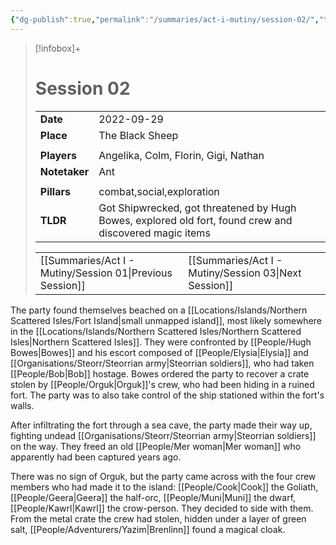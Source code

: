 ```yaml
---
{"dg-publish":true,"permalink":"/summaries/act-i-mutiny/session-02/","tags":["session"]}
---
```


> [!infobox]+
> # Session 02
> 
> | | |
> | --- | --- |
> | **Date** | 2022-09-29 |
> | **Place** | The Black Sheep |
> | | | 
> | **Players** | Angelika, Colm, Florin, Gigi, Nathan |
> | **Notetaker** | Ant |
> | | | 
> | **Pillars** | combat,social,exploration | 
> | **TLDR** | Got Shipwrecked, got threatened by Hugh Bowes, explored old fort, found crew and discovered magic items |
> 
> | | |
> | --- | --- |
> | [[Summaries/Act I - Mutiny/Session 01\|Previous Session]] | [[Summaries/Act I - Mutiny/Session 03\|Next Session]] |

The party found themselves beached on a [[Locations/Islands/Northern Scattered Isles/Fort Island\|small unmapped island]], most likely somewhere in the [[Locations/Islands/Northern Scattered Isles/Northern Scattered Isles\|Northern Scattered Isles]]. They were confronted by [[People/Hugh Bowes\|Bowes]] and his escort composed of [[People/Elysia\|Elysia]] and [[Organisations/Steorr/Steorrian army\|Steorrian soldiers]], who had taken [[People/Bob\|Bob]] hostage. Bowes ordered the party to recover a crate stolen by [[People/Orguk\|Orguk]]'s crew, who had been hiding in a ruined fort. The party was to also take control of the ship stationed within the fort's walls. 

After infiltrating the fort through a sea cave, the party made their way up, fighting undead [[Organisations/Steorr/Steorrian army\|Steorrian soldiers]] on the way. They freed an old [[People/Mer woman\|Mer woman]] who apparently had been captured years ago. 

There was no sign of Orguk, but the party came across with the four crew members who had made it to the island: [[People/Cook\|Cook]] the Goliath, [[People/Geera\|Geera]] the half-orc, [[People/Muni\|Muni]] the dwarf, [[People/Kawrl\|Kawrl]] the crow-person. They decided to side with them. From the metal crate the crew had stolen, hidden under a layer of green salt, [[People/Adventurers/Yazim\|Brenlinn]] found a magical cloak.